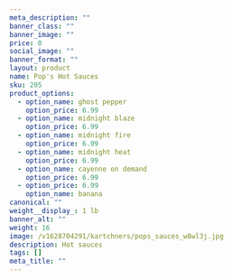 ```yaml
---
meta_description: ""
banner_class: ""
banner_image: ""
price: 0
social_image: ""
banner_format: ""
layout: product
name: Pop's Hot Sauces
sku: 205
product_options:
  - option_name: ghost pepper
    option_price: 6.99
  - option_name: midnight blaze
    option_price: 6.99
  - option_name: midnight fire
    option_price: 6.99
  - option_name: midnight heat
    option_price: 6.99
  - option_name: cayenne on demand
    option_price: 6.99
  - option_price: 6.99
    option_name: banana
canonical: ""
weight__display_: 1 lb
banner_alt: ""
weight: 16
image: /v1628704291/kartchners/pops_sauces_w8wl3j.jpg
description: H﻿ot sauces
tags: []
meta_title: ""
---
```

